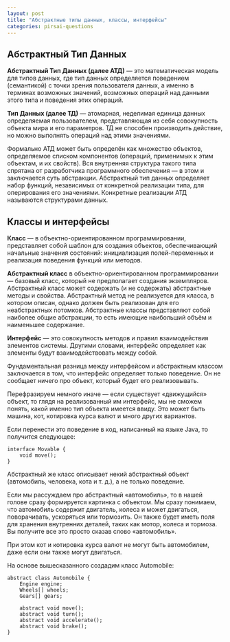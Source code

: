 ```yaml
---
layout: post
title: "Абстрактные типы данных, классы, интерфейсы"
categories: pirsai-questions
---
```


## Абстрактный Тип Данных

**Абстрактный Тип Данных (далее АТД)** — это математическая модель для типов данных, где тип
данных определяется поведением (семантикой) с точки зрения пользователя данных, а именно
в терминах возможных значений, возможных операций над данными этого типа и поведения этих
операций.

**Тип Данных (далее ТД)** — атомарная, неделимая единица данных определяемая пользователем,
представляющая из себя совокупность объекта мира и его параметров. ТД не способен производить
действие, но можно выполнять операций над этими значениями.

Формально АТД может быть определён как множество объектов, определяемое списком компонентов
(операций, применимых к этим объектам, и их свойств). Вся внутренняя структура такого типа
спрятана от разработчика программного обеспечения — в этом и заключается суть абстракции.
Абстрактный тип данных определяет набор функций, независимых от конкретной реализации типа,
для оперирования его значениями. Конкретные реализации АТД называются структурами данных.

## Классы и интерфейсы

**Класс** — в объектно-ориентированном программировании, представляет собой шаблон для создания
объектов, обеспечивающий начальные значения состояний: инициализация полей-переменных и
реализация поведения функций или методов.

**Абстрактный класс** в объектно-ориентированном программировании — базовый класс, который не
предполагает создания экземпляров. Абстрактный класс может содержать (и не содержать)
абстрактные методы и свойства. Абстрактный метод не реализуется для класса, в котором
описан, однако должен быть реализован для его неабстрактных потомков. Абстрактные классы
представляют собой наиболее общие абстракции, то есть имеющие наибольший объём и наименьшее
содержание.

**Интерфейс** — это совокупность методов и правил взаимодействия элементов системы. Другими словами,
интерфейс определяет как элементы будут взаимодействовать между собой.

[comment]: <> (https://topjava.ru/blog/razlichiya-mezhdu-abstraktnymi-klassami-i-interfeysami-v-java)

Фундаментальная разница между интерфейсом и абстрактным классом заключается в том, что интерфейс
определяет только поведение. Он не сообщает ничего про объект, который будет его реализовывать.

Перефразируем немного иначе — если существует «движущийся» объект, то глядя на реализованный им
интерфейс, мы не сможем понять, какой именно тип объекта имеется ввиду. Это может быть машина, кот,
котировка курса валют и много других вариантов.

Если перенести это поведение в код, написанный на языке Java, то получится следующее:

    interface Movable {
        void move();
    }

Абстрактный же класс описывает некий абстрактный объект (автомобиль, человека, кота и т. д.),
а не только поведение.

Если мы рассуждаем про абстрактный «автомобиль», то в нашей голове сразу формируется картинка с
объектом. Мы сразу понимаем, что автомобиль содержит двигатель, колеса и может двигаться,
поворачивать, ускоряться или тормозить. Он также будет иметь поля для хранения внутренних деталей,
таких как мотор, колеса и тормоза. Вы получите все это просто сказав слово «автомобиль».

При этом кот и котировка курса валют не могут быть автомобилем, даже если они также могут двигаться.

На основе вышесказанного создадим класс Automobile:

    abstract class Automobile {
        Engine engine;
        Wheels[] wheels;
        Gears[] gears;

        abstract void move();
        abstract void turn();
        abstract void accelerate();
        abstract void brake();
    }
